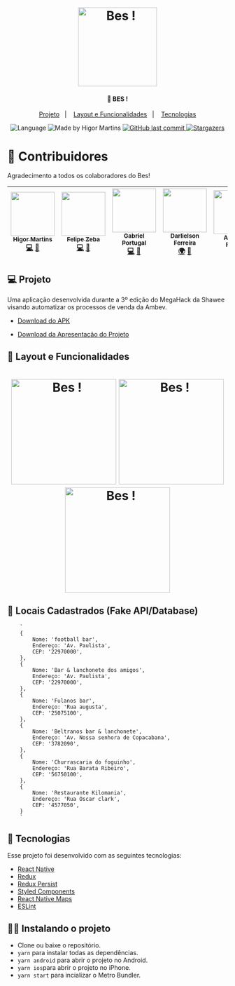 <h1 align="center">
    <img alt="Bes !" title="#Bes !" src="https://user-images.githubusercontent.com/44583521/86523453-11445a80-be43-11ea-9a21-0e361d1b2a56.png" width="180px" />
</h1>

<h4 align="center">
  🚀 BES !
</h4>

<p align="center">
  <a href="#-projeto">Projeto</a>&nbsp;&nbsp;&nbsp;|&nbsp;&nbsp;&nbsp;
  <a href="#-layout-e-funcionalidades">Layout e Funcionalidades</a>&nbsp;&nbsp;&nbsp;|&nbsp;&nbsp;&nbsp;
  <a href="#-tecnologias">Tecnologias</a>
</p>

<p align="center">		 

  <img alt="Language" src="https://img.shields.io/github/languages/top/MegaHack-Shawee/Ambev?style=for-the-badge">
	
  <img alt="Made by Higor Martins" src="https://img.shields.io/github/languages/count/MegaHack-Shawee/Ambev?style=for-the-badge">

  <a href="https://github.com/MegaHack-Shawee/Ambev" target="_blank">
    <img alt="GitHub last commit" src="https://img.shields.io/github/last-commit/MegaHack-Shawee/Ambev?style=for-the-badge">
  </a>

   <a href="https://github.com/MegaHack-Shawee/Ambev/stargazers" target="_blank">
    <img alt="Stargazers" src="https://img.shields.io/github/stars/MegaHack-Shawee/Ambev?style=for-the-badge">
  </a>
  
</p>

# 🥇 Contribuidores
Agradecimento a todos os colaboradores do Bes!

| [<img src="https://avatars3.githubusercontent.com/u/44821959?s=460&u=3d09f94c26b0fd9b9ed57670c62db54fa3ae0a83&v=4" width="100px;"/><br /><sub><b>Higor Martins</b></sub>](https://www.linkedin.com/in/higormartinsdasilva/)<br /> [💻](https://github.com/MegaHack-Shawee/Mobile "Developer") [📖](https://github.com/MegaHack-Shawee/Mobile "Documentation") | [<img src="https://avatars0.githubusercontent.com/u/51774420?s=460&u=0bc43ec463bfd512986455cfaeac0637f18f24e5&v=4" width="100px;"/><br /><sub><b>Felipe Zeba</b></sub>](https://www.linkedin.com/in/felipe-zeba/)<br /> [💻](https://github.com/MegaHack-Shawee/Mobile "Developer") [📖](https://github.com/MegaHack-Shawee/Mobile "Documentation")  | [<img src="https://avatars3.githubusercontent.com/u/44583521?s=460&u=2bb92913239de8faeb3a3902ec3593782d9b4ac6&v=4" width="100px;"/><br /><sub><b>Gabriel Portugal</b></sub>](https://www.linkedin.com/in/gabrielrportugal/)<br /> [💻](https://github.com/MegaHack-Shawee/Mobile "Developer") [📖](https://github.com/MegaHack-Shawee/Mobile "Documentation") | [<img src="https://media-exp1.licdn.com/dms/image/C4D03AQEcajFmhfGZYw/profile-displayphoto-shrink_200_200/0?e=1594252800&v=beta&t=u0coELVLazK0vriJW0mKApSys2R_NMmmsmMxKcyqbZU" width="100px;"/><br /><sub><b>Darlielson Ferreira</b></sub>](https://www.linkedin.com/in/darlielson-ferreira-86451168/)<br /> [🌍](https://github.com/MegaHack-Shawee/Mobile "Business") [📖](https://github.com/MegaHack-Shawee/Mobile "Documentation") | [<img src="https://media-exp1.licdn.com/dms/image/C4D03AQHfW9FKaYDbQg/profile-displayphoto-shrink_200_200/0?e=1594252800&v=beta&t=zx37Vb7z29nleNd7EPRqD55kyASimvIyb6CDgvH3Dd0" width="100px;"/><br /><sub><b>Amanda Freitas</b></sub>](https://www.linkedin.com/in/amanda-freitas-39a937125/)<br /> [🎨](https://github.com/MegaHack-Shawee/Mobile "UX/UI Designer") [💬](https://github.com/MegaHack-Shawee/Mobile "Development support") |
| :---: | :---: | :---: | :---: | :---: |

## 💻 Projeto

Uma aplicação desenvolvida durante a 3º edição do MegaHack da Shawee visando automatizar os processos de venda da Ambev. 

- [Download do APK](https://drive.google.com/file/d/1rhKRpCrp5XYkpJHoM4xPfspo1BbHT3Qf/view?usp=sharing)

- [Download da Apresentação do Projeto](https://github.com/MegaHack-Shawee/VitrineAmericanas/files/4575853/Vitrine.Americanas-Time.34.pdf)

## 🔖 Layout e Funcionalidades

<h1 align="center">
    <img alt="Bes !" title="#Bes !" src="https://user-images.githubusercontent.com/44583521/86523671-d7c11e80-be45-11ea-92af-83f563ba4beb.png" width="240px" />
    <img alt="Bes !" title="#Bes !" src="https://user-images.githubusercontent.com/44583521/86524144-36d66180-be4d-11ea-82f3-70e73cf842c9.png" width="240px" />
    <img alt="Bes !" title="#Bes !" src="https://user-images.githubusercontent.com/44583521/86524148-4d7cb880-be4d-11ea-94c1-3ff2dba2a2b5.png" width="240px" />
</h1>

## 🔖 Locais Cadastrados (Fake API/Database)
        `
        {
            Nome: 'football bar',
            Endereço: 'Av. Paulista',
            CEP: '22970000',
        },
        {
            Nome: 'Bar & lanchonete dos amigos',
            Endereço: 'Av. Paulista',
            CEP: '22970000',
        },
        {
            Nome: 'Fulanos bar',
            Endereço: 'Rua augusta',
            CEP: '25075100',
        },
        {
            Nome: 'Beltranos bar & lanchonete',
            Endereço: 'Av. Nossa senhora de Copacabana',
            CEP: '3782090',
        },
        {
            Nome: 'Churrascaria do foguinho',
            Endereço: 'Rua Barata Ribeiro',
            CEP: '56750100',
        },
        {
            Nome: 'Restaurante Kilomania',
            Endereço: 'Rua Oscar clark',
            CEP: '4577050',
        }
        `
## 🚀 Tecnologias

Esse projeto foi desenvolvido com as seguintes tecnologias:

- [React Native](https://facebook.github.io/react-native/)
- [Redux](https://redux.js.org/)
- [Redux Persist](https://www.npmjs.com/package/redux-persist)
- [Styled Components](https://styled-components.com/)
- [React Native Maps](https://www.npmjs.com/package/react-native-maps)
- [ESLint](https://eslint.org/)

## 🏃‍♂️ Instalando o projeto

- Clone ou baixe o repositório.
- `yarn` para instalar todas as dependências.
- `yarn android` para abrir o projeto no Android.
- `yarn ios`para abrir o projeto no iPhone.
- `yarn start` para incializar o Metro Bundler.
